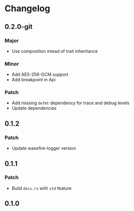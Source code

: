 # Changelog

## 0.2.0-git

### Major

- Use composition intead of trait inheritance

### Minor

- Add AES-256-GCM support
- Add breakpoint in Api

### Patch

- Add missing `defmt` dependency for trace and debug levels
- Update dependencies

## 0.1.2

### Patch

- Update wasefire-logger version

## 0.1.1

### Patch

- Build `docs.rs` with `std` feature

## 0.1.0

<!-- Update PR number to skip CHANGELOG.md test: #112 -->

